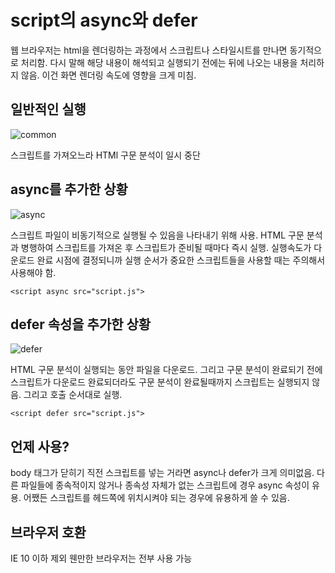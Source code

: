 # script의 async와 defer

웹 브라우저는 html을 렌더링하는 과정에서 스크립트나 스타일시트를 만나면 동기적으로 처리함. 다시 말해 해당 내용이 해석되고 실행되기 전에는 뒤에 나오는 내용을 처리하지 않음. 이건 화면 렌더링 속도에 영향을 크게 미침.

## 일반적인 실행

 

![common](https://blog.asamaru.net/res/img/post/2017/05/script-async-defer-1.png)

스크립트를 가져오느라 HTMl 구문 분석이 일시 중단

## async를 추가한 상황

 

![async](https://blog.asamaru.net/res/img/post/2017/05/script-async-defer-2.png)

스크립트 파일이 비동기적으로 실행될 수 있음을 나타내기 위해 사용. HTML 구문 분석과 병행하여 스크립트를 가져온 후 스크립트가 준비될 때마다 즉시 실행. 실행속도가 다운로드 완료 시점에 결정되니까 실행 순서가 중요한 스크립트들을 사용할 때는 주의해서 사용해야 함.

```text
<script async src="script.js">
```

## defer 속성을 추가한 상황

 

![defer](https://blog.asamaru.net/res/img/post/2017/05/script-async-defer-3.png)

HTML 구문 분석이 실행되는 동안 파일을 다운로드. 그리고 구문 분석이 완료되기 전에 스크립트가 다운로드 완료되더라도 구문 분석이 완료될때까지 스크립트는 실행되지 않음. 그리고 호출 순서대로 실행.

```text
<script defer src="script.js">
```

## 언제 사용?

body 태그가 닫히기 직전 스크립트를 넣는 거라면 async나 defer가 크게 의미없음. 다른 파일들에 종속적이지 않거나 종속성 자체가 없는 스크립트에 경우 async 속성이 유용. 어쨌든 스크립트를 헤드쪽에 위치시켜야 되는 경우에 유용하게 쓸 수 있음.

## 브라우저 호환

IE 10 이하 제외 웬만한 브라우저는 전부 사용 가능

